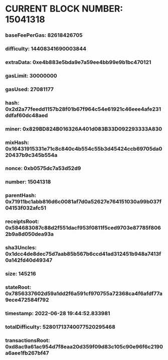 # CURRENT BLOCK NUMBER: 15041318

### baseFeePerGas: 82618426705
### difficulty: 14408341690003844
### extraData: 0xe4b883e5bda9e7a59ee4bb99e9b1bc470121
### gasLimit: 30000000
### gasUsed: 27081177
### hash: 0x2d2a77feedd1157b28f01b67f964c54e61921c46eee4afe231ddfaf60dc48aed
### miner: 0x829BD824B016326A401d083B33D092293333A830
### mixHash: 0x16431915331e71c8c840c4b554c55b3d45424ccb69705da020437b9c345b554a
### nonce: 0xb0575dc7a53d52d9
### number: 15041318
### parentHash: 0x71911bc1abb816d6c0081af7d0a52627e764151030a99b037f04153f032afc51
### receiptsRoot: 0x584683087c88d2f551dacf953f0811f5ced9703e87785f8062b9a8d050dea93a
### sha3Uncles: 0x1dcc4de8dec75d7aab85b567b6ccd41ad312451b948a7413f0a142fd40d49347
### size: 145216
### stateRoot: 0x7856337602d59a1dd2f6a591cf970755a72368ca4f6afdf77a9ece472584f792
### timestamp: 2022-06-28 19:44:52.833981
### totalDifficulty: 52801713740077520295468
### transactionsRoot: 0xd8ac9a61ac954d7f8eaa20d359f09d83c105c90e96f6c2190a6aee1fb267bf47
